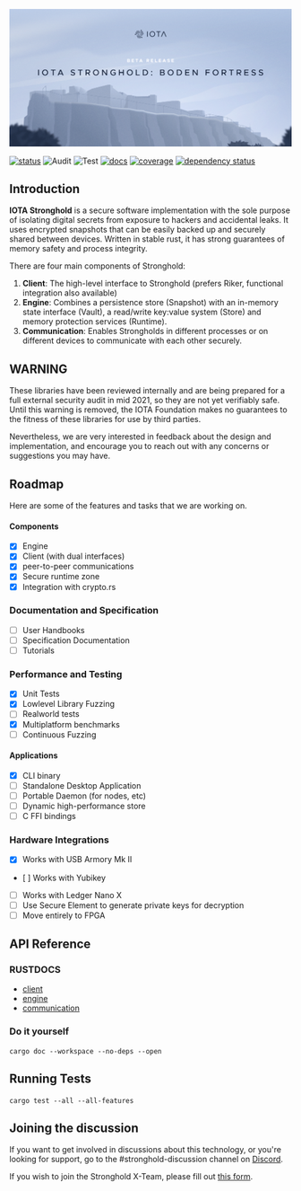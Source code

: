 ![banner](./.meta/stronghold_beta.png)

[![status](https://img.shields.io/badge/Status-Beta-green.svg)](https://github.com/iotaledger/stronghold.rs)
![Audit](https://github.com/iotaledger/stronghold.rs/workflows/Audit/badge.svg?branch=dev)
![Test](https://github.com/iotaledger/stronghold.rs/workflows/Test/badge.svg)
[![docs](https://img.shields.io/badge/Docs-Official-red.svg)](https://stronghold.docs.iota.org)
[![coverage](https://coveralls.io/repos/github/iotaledger/stronghold.rs/badge.svg?branch=dev)](https://coveralls.io/github/iotaledger/stronghold.rs?branch=dev)
[![dependency status](https://deps.rs/repo/github/iotaledger/stronghold.rs/status.svg)](https://deps.rs/repo/github/iotaledger/stronghold.rs)

## Introduction
[summary]: #summary

**IOTA Stronghold** is a secure software implementation with the sole purpose of isolating digital secrets from exposure to hackers and accidental leaks. It uses encrypted snapshots that can be easily backed up and securely shared between devices. Written in stable rust, it has strong guarantees of memory safety and process integrity. 

There are four main components of Stronghold:
1. **Client**: The high-level interface to Stronghold (prefers Riker, functional integration also available)
2. **Engine**: Combines a persistence store (Snapshot) with an in-memory state interface (Vault), a read/write key:value system (Store) and memory protection services (Runtime).
3. **Communication**: Enables Strongholds in different processes or on different devices to communicate with each other securely.

## WARNING
These libraries have been reviewed internally and are being prepared for a full external security audit in mid 2021, so they are not yet verifiably safe. Until this warning is removed, the IOTA Foundation makes no guarantees to the fitness of these libraries for use by third parties.

Nevertheless, we are very interested in feedback about the design and implementation, and encourage you to reach out with any concerns or suggestions you may have.

## Roadmap
Here are some of the features and tasks that we are working on.


#### Components
- [x] Engine
- [x] Client (with dual interfaces)
- [x] peer-to-peer communications
- [x] Secure runtime zone 
- [x] Integration with crypto.rs 

### Documentation and Specification
- [ ] User Handbooks
- [ ] Specification Documentation
- [ ] Tutorials

### Performance and Testing
- [x] Unit Tests
- [x] Lowlevel Library Fuzzing
- [ ] Realworld tests
- [x] Multiplatform benchmarks
- [ ] Continuous Fuzzing

#### Applications
- [x] CLI binary
- [ ] Standalone Desktop Application
- [ ] Portable Daemon (for nodes, etc)
- [ ] Dynamic high-performance store 
- [ ] C FFI bindings

### Hardware Integrations
- [x] Works with USB Armory Mk II
- [ ] Works with Yubikey
- [ ] Works with Ledger Nano X
- [ ] Use Secure Element to generate private keys for decryption
- [ ] Move entirely to FPGA

## API Reference
### RUSTDOCS
- [client](https://stronghold.docs.iota.org/docs/iota_stronghold/index.html)
- [engine](https://stronghold.docs.iota.org/docs/stronghold_engine/index.html)
- [communication](https://stronghold.docs.iota.org/docs/stronghold_communication/index.html)

### Do it yourself
```
cargo doc --workspace --no-deps --open
```
## Running Tests
```
cargo test --all --all-features
```

## Joining the discussion
If you want to get involved in discussions about this technology, or you're looking for support, go to the #stronghold-discussion channel on [Discord](https://discord.iota.org/).

If you wish to join the Stronghold X-Team, please fill out [this form](https://forms.gle/AUdjcp4kCRLgG3Qd9).